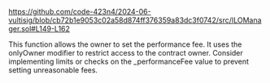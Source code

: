 https://github.com/code-423n4/2024-06-vultisig/blob/cb72b1e9053c02a58d874ff376359a83dc3f0742/src/ILOManager.sol#L149-L162

This function allows the owner to set the performance fee.
It uses the onlyOwner modifier to restrict access to the contract owner.
Consider implementing limits or checks on the _performanceFee value to prevent setting unreasonable fees.